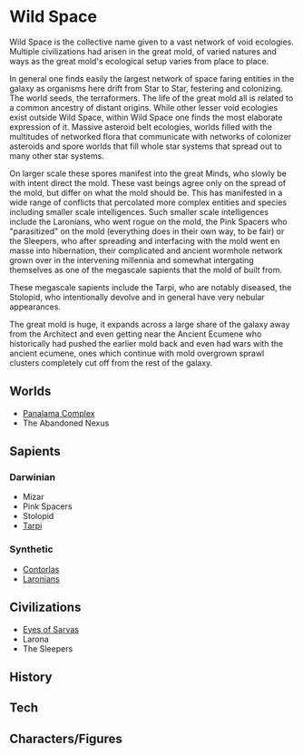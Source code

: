 # Wild Space

 Wild Space is the collective name given to a vast network of void ecologies.  Multiple civilizations had arisen in the great mold, of varied natures and ways as the great mold's ecological setup varies from place to place.

In general one finds easily the largest network of space faring entities in the galaxy as organisms here drift from Star to Star, festering and colonizing.  The world seeds, the terraformers.  The life of the great mold all is related to a common ancestry of distant origins.  While other lesser void ecologies exist outside Wild Space, within Wild Space one finds the most elaborate expression of it.  Massive asteroid belt ecologies, worlds filled with the multitudes of networked flora that communicate with networks of colonizer asteroids and spore worlds that fill whole star systems that spread out to many other star systems.  

On larger scale these spores manifest into the great Minds, who slowly be with intent direct the mold.  These vast beings agree only on the spread of the mold, but differ on what the mold should be.  This has manifested in a wide range of conflicts that percolated more complex entities and species including smaller scale intelligences.  Such smaller scale intelligences include the Laronians, who went rogue on the mold, the Pink Spacers who "parasitized" on the mold (everything does in their own way, to be fair) or the Sleepers, who after spreading and interfacing with the mold went en masse into hibernation, their complicated and ancient wormhole network grown over in the intervening millennia and somewhat intergating themselves as one of the megascale sapients that the mold of built from.  

These megascale sapients include the Tarpi, who are notably diseased, the Stolopid, who intentionally devolve and in general have very nebular appearances.

The great mold is huge, it expands across a large share of the galaxy away from the Architect and even getting near the Ancient Ecumene who historically had pushed the earlier mold back and even had wars with the ancient ecumene, ones which continue with mold overgrown sprawl clusters completely cut off from the rest of the galaxy.  

## Worlds
- [Panalama Complex](../../1_Worlds_Systems/Panalama.md)
- The Abandoned Nexus

## Sapients

### Darwinian
- Mizar
- Pink Spacers
- Stolopid
- [Tarpi](../../2_Sapients/Tarpi.md)

### Synthetic
- [Contorlas](../../2_Sapients/Contorlos.md)
- [Laronians](../../2_Sapients/Larona.md)

## Civilizations
- [Eyes of Sarvas](../../2_Sapients/Eyes_Of_Sarvas.md)
- Larona
- The Sleepers

## History

## Tech

## Characters/Figures
